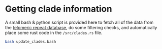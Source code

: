 # Getting clade information

A small bash & python script is provided here to fetch all of the data from the <a href="https://github.com/tolkit/a-telomeric-repeat-database">telomeric repeat database</a>, do some filtering checks, and automatically place some rust code in the `/src/clades.rs` file.

```bash
bash update_clades.bash
```